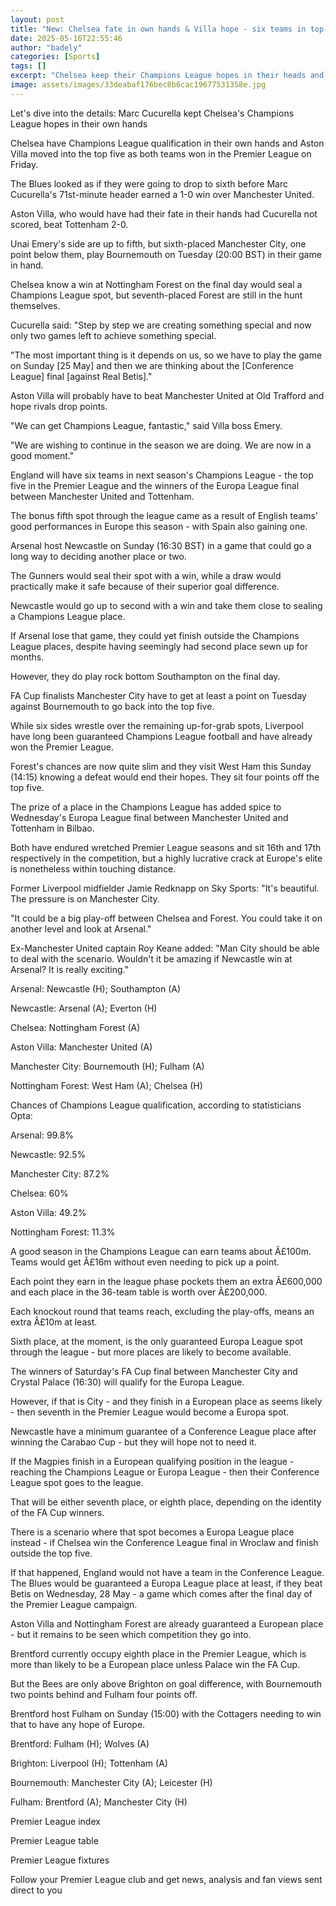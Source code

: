 ```yaml
---
layout: post
title: "New: Chelsea fate in own hands & Villa hope - six teams in top-five hunt"
date: 2025-05-16T22:55:46
author: "badely"
categories: [Sports]
tags: []
excerpt: "Chelsea keep their Champions League hopes in their heads and Aston Villa move into the top five for now following wins on Friday."
image: assets/images/33deabaf176bec8b6cac19677531358e.jpg
---
```


Let's dive into the details: Marc Cucurella kept Chelsea's Champions League hopes in their own hands

Chelsea have Champions League qualification in their own hands and Aston Villa moved into the top five as both teams won in the Premier League on Friday.

The Blues looked as if they were going to drop to sixth before Marc Cucurella's 71st-minute header earned a 1-0 win over Manchester United.

Aston Villa, who would have had their fate in their hands had Cucurella not scored, beat Tottenham 2-0.

Unai Emery's side are up to fifth, but sixth-placed Manchester City, one point below them, play Bournemouth on Tuesday (20:00 BST) in their game in hand.

Chelsea know a win at Nottingham Forest on the final day would seal a Champions League spot, but seventh-placed Forest are still in the hunt themselves.

Cucurella said: "Step by step we are creating something special and now only two games left to achieve something special.

"The most important thing is it depends on us, so we have to play the game on Sunday [25 May] and then we are thinking about the [Conference League] final [against Real Betis]."

Aston Villa will probably have to beat Manchester United at Old Trafford and hope rivals drop points.

"We can get Champions League, fantastic," said Villa boss Emery.

"We are wishing to continue in the season we are doing. We are now in a good moment."

England will have six teams in next season's Champions League - the top five in the Premier League and the winners of the Europa League final between Manchester United and Tottenham.

The bonus fifth spot through the league came as a result of English teams' good performances in Europe this season - with Spain also gaining one.

Arsenal host Newcastle on Sunday (16:30 BST) in a game that could go a long way to deciding another place or two.

The Gunners would seal their spot with a win, while a draw would practically make it safe because of their superior goal difference.

Newcastle would go up to second with a win and take them close to sealing a Champions League place.

If Arsenal lose that game, they could yet finish outside the Champions League places, despite having seemingly had second place sewn up for months.

However, they do play rock bottom Southampton on the final day.

FA Cup finalists Manchester City have to get at least a point on Tuesday against Bournemouth to go back into the top five.

While six sides wrestle over the remaining up-for-grab spots, Liverpool have long been guaranteed Champions League football and have already won the Premier League.

Forest's chances are now quite slim and they visit West Ham this Sunday (14:15) knowing a defeat would end their hopes. They sit four points off the top five.

The prize of a place in the Champions League has added spice to Wednesday's Europa League final between Manchester United and Tottenham in Bilbao.

Both have endured wretched Premier League seasons and sit 16th and 17th respectively in the competition, but a highly lucrative crack at Europe's elite is nonetheless within touching distance.

Former Liverpool midfielder Jamie Redknapp on Sky Sports: "It's beautiful. The pressure is on Manchester City.

"It could be a big play-off between Chelsea and Forest. You could take it on another level and look at Arsenal."

Ex-Manchester United captain Roy Keane added: "Man City should be able to deal with the scenario. Wouldn't it be amazing if Newcastle win at Arsenal? It is really exciting."

Arsenal: Newcastle (H); Southampton (A)

Newcastle: Arsenal (A); Everton (H)

Chelsea: Nottingham Forest (A)

Aston Villa: Manchester United (A)

Manchester City: Bournemouth (H); Fulham (A)

Nottingham Forest: West Ham (A); Chelsea (H)

Chances of Champions League qualification, according to statisticians Opta:

Arsenal: 99.8%

Newcastle: 92.5%

Manchester City: 87.2%

Chelsea: 60%

Aston Villa: 49.2%

Nottingham Forest: 11.3%

A good season in the Champions League can earn teams about Â£100m. Teams would get Â£16m without even needing to pick up a point.

Each point they earn in the league phase pockets them an extra Â£600,000 and each place in the 36-team table is worth over Â£200,000.

Each knockout round that teams reach, excluding the play-offs, means an extra Â£10m at least.

Sixth place, at the moment, is the only guaranteed Europa League spot through the league - but more places are likely to become available.

The winners of Saturday's FA Cup final between Manchester City and Crystal Palace (16:30) will qualify for the Europa League.

However, if that is City - and they finish in a European place as seems likely - then seventh in the Premier League would become a Europa spot.

Newcastle have a minimum guarantee of a Conference League place after winning the Carabao Cup - but they will hope not to need it.

If the Magpies finish in a European qualifying position in the league - reaching the Champions League or Europa League - then their Conference League spot goes to the league.

That will be either seventh place, or eighth place, depending on the identity of the FA Cup winners.

There is a scenario where that spot becomes a Europa League place instead - if Chelsea win the Conference League final in Wroclaw and finish outside the top five.

If that happened, England would not have a team in the Conference League. The Blues would be guaranteed a Europa League place at least, if they beat Betis on Wednesday, 28 May - a game which comes after the final day of the Premier League campaign.

Aston Villa and Nottingham Forest are already guaranteed a European place - but it remains to be seen which competition they go into.

Brentford currently occupy eighth place in the Premier League, which is more than likely to be a European place unless Palace win the FA Cup.

But the Bees are only above Brighton on goal difference, with Bournemouth two points behind and Fulham four points off.

Brentford host Fulham on Sunday (15:00) with the Cottagers needing to win that to have any hope of Europe.

Brentford: Fulham (H); Wolves (A)

Brighton: Liverpool (H); Tottenham (A)

Bournemouth: Manchester City (A); Leicester (H)

Fulham: Brentford (A); Manchester City (H)

Premier League index

Premier League table

Premier League fixtures

Follow your Premier League club and get news, analysis and fan views sent direct to you

